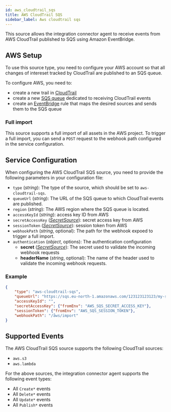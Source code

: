 ```yaml
---
id: aws_cloudtrail_sqs
title: AWS CloudTrail SQS
sidebar_label: Aws cloudtrail sqs
---
```


<!--
WARNING: this file was automatically generated by Mia-Platform Doc Aggregator.
DO NOT MODIFY IT BY HAND.
Instead, modify the source file and run the aggregator to regenerate this file.
-->

This source allows the integration connector agent to receive events from AWS CloudTrail published to SQS using Amazon EventBridge.

## AWS Setup

To use this source type, you need to configure your AWS account so that all changes of intereset tracked by CloudTrail
are published to an SQS queue.

To configure AWS, you need to:

- create a new trail in [CloudTrail](https://docs.aws.amazon.com/awscloudtrail/latest/userguide/cloudtrail-user-guide.html)
- create a new [SQS queue](https://docs.aws.amazon.com/AWSSimpleQueueService/latest/SQSDeveloperGuide/welcome.html)
  dedicated to receiving CloudTrail events
- create an [EventBridge](https://docs.aws.amazon.com/eventbridge/latest/userguide/eb-setup.html) rule that maps
  the desired sources and sends them to the SQS queue

### Full import

This source supports a full import of all assets in the AWS project.
To trigger a full import, you can send a `POST` request to the webhook path configured in the service configuration.

## Service Configuration

When configuring the AWS CloudTrail SQS source, you need to provide the following parameters in your configuration file:

- `type` (*string*): The type of the source, which should be set to `aws-cloudtrail-sqs`.
- `queueUrl` (*string*): The URL of the SQS queue to which CloudTrail events are published.
- `region` (*string*): The AWS region where the SQS queue is located.
- `accessKeyId` (*string*): access key ID from AWS
- `secretAccessKey` ([*SecretSource*](../20_install.md#secretsource)): secret access key from AWS
- `sessionToken` ([*SecretSource*](../20_install.md#secretsource)): session token from AWS
- `webhookPath` (*string*, optional): The path for the webhook expoed to trigger a full import.
- `authentication` (*object*, options): The authentication configuration
  - **secret** ([*SecretSource*](../20_install.md#secretsource)): The secret used to validate the incoming webhook requests
  - **headerName** (*string*, optional): The name of the header used to validate the incoming webhook requests.

### Example

```json
{
	"type": "aws-cloudtrail-sqs",
	"queueUrl": "https://sqs.eu-north-1.amazonaws.com/123123123123/my-sqs-queue",
	"accessKeyId": "",
	"secretAccessKey": {"fromEnv": "AWS_SQS_SECRET_ACCESS_KEY"},
	"sessionToken": {"fromEnv": "AWS_SQS_SESSION_TOKEN"},
	"webhookPath": "/åws/import"
}
```

## Supported Events

The AWS CloudTrail SQS source supports the following CloudTrail sources:

- `aws.s3`
- `aws.lambda`

For the above sources, the integration connector agent supports the following event types:

- All `Create*` events
- All `Delete*` events
- All `Update*` events
- All `Publish*` events
